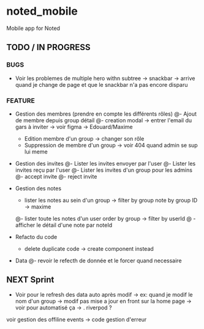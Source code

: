 # noted_mobile

Mobile app for Noted

## TODO / IN PROGRESS

### BUGS

- Voir les problemes de multiple hero withn subtree -> snackbar -> arrive quand je change de page et que le snackbar n'a pas encore disparu

### FEATURE

- Gestion des membres (prendre en compte les différents rôles)
  @- Ajout de membre depuis group détail
  @- creation modal -> entrer l'email du gars à inviter -> voir figma -> Edouard/Maxime
  - Edition membre d'un group -> changer son rôle
  - Suppression de membre d'un group -> voir 404 quand admin se sup lui meme
- Gestion des invites
  @- Lister les invites envoyer par l'user
  @- Lister les invites reçu par l'user
  @- Lister les invites d'un group pour les admins
  @- accept invite
  @- reject invite
- Gestion des notes

  - lister les notes au sein d'un group -> filter by group note by group ID -> maxime

  @- lister toute les notes d'un user order by group -> filter by userId
  @ - afficher le détail d'une note par noteId

- Refacto du code

  - delete duplicate code -> create component instead

- Data
  @- revoir le refecth de donnée et le forcer quand necessaire

## NEXT Sprint

- Voir pour le refresh des data auto après modif -> ex: quand je modif le nom d'un group -> modif pas mise a jour en front sur la home page -> voir pour automatisé ça -> . riverpod ?

voir gestion des offiline events -> code gestion d'erreur
